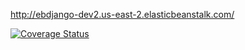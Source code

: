 http://ebdjango-dev2.us-east-2.elasticbeanstalk.com/


[![Coverage Status](https://coveralls.io/repos/github/Kumuda123/swe1-app/badge.svg)](https://coveralls.io/github/Kumuda123/swe1-app)
